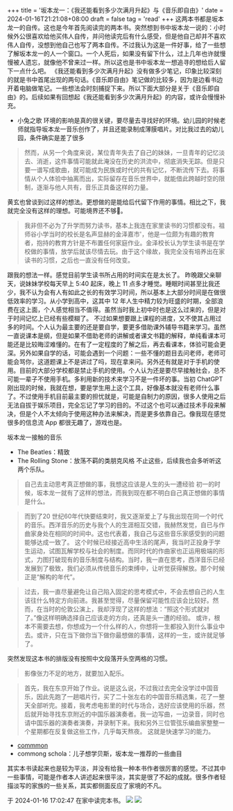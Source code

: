 +++
title = '坂本龙一：《我还能看到多少次满月升起》与《音乐即自由》'
date = 2024-01-16T21:21:08+08:00
draft = false
tag = 'read'
+++
这两本书都是坂本龙一的自传。这也是今年首先阅读完的两本书。突然想到书中坂本龙一说的：小时候外公很喜欢给他买伟人自传，并问他读完后有什么感受，但是他自己却并不喜欢伟人自传，没想到他自己也写了两本自传。不过我认为这是一件好事，给了一些想了解坂本龙一的人一个窗口。一个人死后，如果没有留下什么，过上几年也许就慢慢被人遗忘，就像他不曾来过一样。所以这也是书中坂本龙一想追寻的想给后人留下一点什么吧。
《我还能看到多少次满月升起》没有做多少笔记，印象比较深刻的就是书中首尾出现的两句话。《音乐即自由》笔记做的比较多，因为是边看书边开着电脑做笔记。一些想法会时刻捕捉下来。所以下面大部分是关于《音乐即自由》的。后续如果有回想起《我还能看到多少次满月升起》的内容，或许会慢慢补充。

- 小兔之歌
  环境的影响是真的很关键，要尽量去寻找好的环境。幼儿园的时候老师就指导坂本龙一音乐创作了，并且还能录制成薄膜唱片。对比我过去的幼儿园，条件确实是差了很多

> 然而，从另一个角度来说，某位青年失去了自己的妹妹，一旦青年的记忆淡去、消逝，这件事情可能就此淹没在历史的洪流中，彻底消失无踪。但是只要一谱写成歌曲，就可能成为民族或时代的共有记忆，不断流传下去。将事情从个人体验中抽离而出，实际留存在音乐世界中，就能借此跨越时空的限制，逐渐与他人共有，音乐正具备这样的力量。

黄玄也曾谈到过这样的想法。更想做的是能给后代留下作用的事情。相比之下，我就完全没有这样的理想。可能境界还不够🤔。

> 我非但不必为了升学而努力读书，基本上我连在家里读书的习惯都没有。祖师谷小学当时的校长是名声显赫的金泽嘉市'，他是一位颇为有趣的教育者，抱持的教育方针是不布置任何家庭作业。金泽校长认为学生读书是在学校做的事情，放学后就该尽情去玩。由于这个缘故，我完全没有培养出在家读书的习惯，之后也一直没有任何改变。

跟我的想法一样。感觉目前学生读书所占用的时间实在是太长了。
昨晚跟父亲聊天，说妹妹学校每天早上 5:40 起床，晚上 11 点多才睡觉。睡眠时间甚至比我还少，我不认为会有人有如此之长的有效学习时间，所以基本上大部分时间是在做很低效率的学习。从小学到高中，这其中 12 年人生中精力较为旺盛的时期，全部浪费在这上面，个人感觉相当不值得。虽然当时我上初中时也是这么过来的，但是对于时间记忆上已经有些模糊了。
不过如果想要跟上课程的进度，又不使其占用过多的时间。个人认为最主要的还是要自学，要更多借助课外辅导书籍来学习。虽然一直说课本是纲，但是如果不借助老师的讲解或者课文书籍的解释，单纯看课本可能还是比较晦涩难懂的。在有了一定程度的了解之后，再去看课本，体验可能会更深。另外如果自学的话，可能会遇到一个问题：一些不懂的题目去问老师，老师可能会骂你，这道题课上不是讲过了吗，现在拿来问。另外还有就是对于手机的使用。目前的大部分学校都是禁止手机的使用。个人认为还是要尽早接触社会，总不可能一辈子不使用手机。多利用新的技术来学习不是一件坏的事。当初 ChatGPT 刚出现的时候，我就在想，要是学生用上这个工具，好像基本就没有老师什么事了。不过使用手机目前最主要的担忧就是，可能是自制力的原因，很多人使用之后无法自拔于娱乐项目，完全忘记了学习的目的。不过这个也可以通过技术手段来解决，但是个人不太倾向于使用这种办法来解决，而是更多依靠自己。像我现在感觉很多的信息流 App 都很无趣了，游戏也是。

坂本龙一接触的音乐

- The Beatles：精致
- The Rolling Stone：放荡不羁的类朋克风格
  不止这些，后续我也会多听听这两个乐队。

> 自己去主动思考真正想做的事，我想这应该是人生的头一遭经验
> 初一的时候，坂本龙一就有了这样的想法，而我到现在都不明白自己真正想做的事情是什么。

> 而到了20 世纪60年代快要结束时，我又逐渐爱上了与我出现在同一个时代的音乐。西洋音乐的历史与我个人的生涯相互交错，我赫然发觉，自已与作曲家身处在相同的时间中。这也代表着，我自己与这些音乐家感受到的问题能够达成一致了。
> 这个时候已经接近高中生活的尾声，我当时正投身于学生运动，试图瓦解学校与社会的制度。而同时代的作曲家也正运用极端的形式，力图打破现有的音乐制度与结构。当时，我一直在思考，西洋音乐已经发展到了极致，我们必须从传统音乐的束缚中，让听觉获得解放。那个时候正是“解构的年代”。

> 过去，我一直尽量避免让自己陷入固定的思考模式中，不会去想自己的人生该往什么特定方向前进。我甚至觉得，尽量保留可能性应该会比较好。然而，在当时的伦敦公演上，我却浮现了这样的想法：“照这个形式就对了。”像这样明确选择自己应该走的方向，还真是头一遭的经验。
> 或许，根本不需要去想，你想成为一个什么样的人，你想将一生都投入到什么事业中去。或许，只在当下做你当下做你最想做的事情，这样的一生，或许就足够了。

突然发现这本书的排版没有按照中文段落开头空两格的习惯。

> 影像张力不足的地方，就要加入配乐。

> 首先，我在东京开始了作业。说是这么说，不过我过去完全没学过中国音乐，因此先跑了一趟唱片行，买了二十张左右的中国音乐精选集，花了一整天全部听完。接着，我考虑电影里的时代与场合，选好应该使用的乐器，然后就开始寻找东京附近的中国乐器演奏者。我一边写曲，一边录音，同时也请中国乐器的演奏者演奏，并录制下来。我和另外三位管弦乐编曲家整整一个星期都在反复做这些工作，几乎每天熬夜。
> 这就是快速学习的能力。

- [commmon](https://www.commmons.com/alp/artists/sakamotoryuichi/index_eng.html)
- commong schola：儿子想学贝斯，坂本龙一推荐的一些曲目

其实本书读起来也是较为平淡，并没有给我一种本书作者很厉害的感觉。不过其中一些事情，可能是作者本人讲述起来很平淡，其实是很了不起的成就。很多作者轻描淡写的家族的一些关系，其实都侧面反应了家境的不凡。

于 2024-01-16 17:02:47 在家中读完本书。
![](https://raw.githubusercontent.com/huyixi/Pics/main/uPic/e4sPpr.jpg)
![](https://raw.githubusercontent.com/huyixi/Pics/main/uPic/tGi9v1.jpg)

